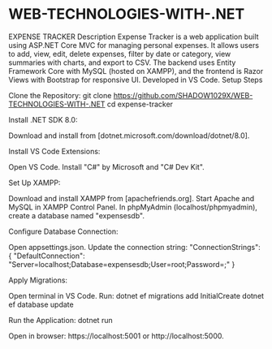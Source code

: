 # WEB-TECHNOLOGIES-WITH-.NET
EXPENSE TRACKER
Description
Expense Tracker is a web application built using ASP.NET Core MVC for managing personal expenses. It allows users to add, view, edit, delete expenses, filter by date or category, view summaries with charts, and export to CSV. The backend uses Entity Framework Core with MySQL (hosted on XAMPP), and the frontend is Razor Views with Bootstrap for responsive UI. Developed in VS Code.
Setup Steps

Clone the Repository:
git clone https://github.com/SHADOW1029X/WEB-TECHNOLOGIES-WITH-.NET
cd expense-tracker

Install .NET SDK 8.0:

Download and install from [dotnet.microsoft.com/download/dotnet/8.0].


Install VS Code Extensions:

Open VS Code.
Install "C#" by Microsoft and "C# Dev Kit".


Set Up XAMPP:

Download and install XAMPP from [apachefriends.org].
Start Apache and MySQL in XAMPP Control Panel.
In phpMyAdmin (localhost/phpmyadmin), create a database named "expensesdb".


Configure Database Connection:

Open appsettings.json.
Update the connection string:
"ConnectionStrings": {
  "DefaultConnection": "Server=localhost;Database=expensesdb;User=root;Password=;"
}



Apply Migrations:

Open terminal in VS Code.
Run:
dotnet ef migrations add InitialCreate
dotnet ef database update



Run the Application:
dotnet run

Open in browser: https://localhost:5001 or http://localhost:5000.
